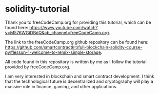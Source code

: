 # solidity-tutorial

Thank you to freeCodeCamp.org for providing this tutorial, which can be found here:
https://www.youtube.com/watch?v=M576WGiDBdQ&ab_channel=freeCodeCamp.org. 

The link to the freeCodeCamp.org github repository can be found here: 
https://github.com/smartcontractkit/full-blockchain-solidity-course-py#lesson-1-welcome-to-remix-simple-storage. 

All code found in this repository is written by me as I follow the tutorial provided by freeCodeCamp.org.

I am very interested in blockchain and smart contract development. I think that the technological future is decentralized and cryptography will play a massive role in finance, gaming, and other applications.   
